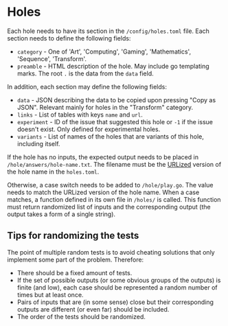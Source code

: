 # Holes
Each hole needs to have its section in the `/config/holes.toml` file.
Each section needs to define the following fields:
* `category` - One of 'Art', 'Computing', 'Gaming', 'Mathematics', 'Sequence', 'Transform'.
* `preamble` - HTML description of the hole. May include go templating marks. The root `.` is the data from the `data` field.

In addition, each section may define the following fields:
* `data` - JSON describing the data to be copied upon pressing "Copy as JSON". Relevant mainly for holes in the "Transform" category.
* `links` - List of tables with keys `name` and `url`.
* `experiment` - ID of the issue that suggested this hole or `-1` if the issue doesn't exist. Only defined for experimental holes.
* `variants` - List of names of the holes that are variants of this hole, including itself.

If the hole has no inputs, the expected output needs to be placed in `/hole/answers/hole-name.txt`. The filename must be the [URLized](https://github.com/code-golf/code-golf/blob/master/config/config.go#L13) version of the hole name in the `holes.toml`.

Otherwise, a case switch needs to be added to `/hole/play.go`. The value needs to match the URLized version of the hole name. When a case matches, a function defined in its own file in `/holes/` is called. This function must return randomized list of inputs and the corresponding output (the output takes a form of a single string).

## Tips for randomizing the tests
The point of multiple random tests is to avoid cheating solutions that only implement some part of the problem.
Therefore:
* There should be a fixed amount of tests.
* If the set of possible outputs (or some obvious groups of the outputs) is finite (and low), each case should be represented a random number of times but at least once.
* Pairs of inputs that are (in some sense) close but their corresponding outputs are different (or even far) should be included.
* The order of the tests should be randomized.
